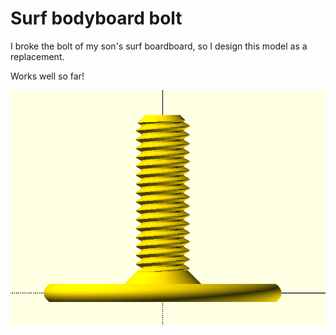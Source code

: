 # Surf bodyboard bolt

I broke the bolt of my son's surf boardboard, so I design this model as a replacement.

Works well so far!



![Preview in OpenSCAD](surf_bodyboard_bolt_scad_preview.png)
